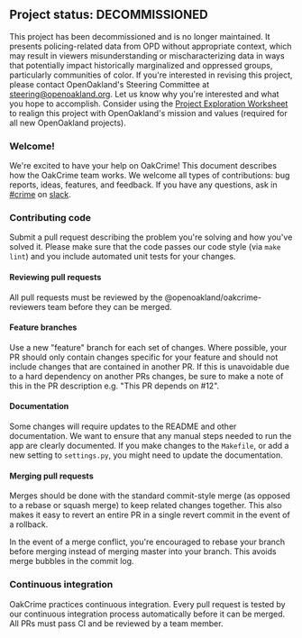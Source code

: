 ## Project status: DECOMMISSIONED

This project has been decommissioned and is no longer maintained. It presents policing-related data from OPD without appropriate context, which may result in viewers misunderstanding or mischaracterizing data in ways that potentially impact historically marginalized and oppressed groups, particularly communities of color. If you're interested in revising this project, please contact OpenOakland's Steering Committee at [steering@openoakland.org](mailto:steering@openoakland.org). Let us know why you're interested and what you hope to accomplish. Consider using the [Project Exploration Worksheet](https://docs.google.com/document/d/1k24P9JiAUEzJLPFRDjVh7aRZexax6NUhfPFLSI3R80M/edit?usp=sharing) to realign this project with OpenOakland's mission and values (required for all new OpenOakland projects).

### Welcome!

We're excited to have your help on OakCrime! This document describes how the
OakCrime team works. We welcome all types of contributions: bug reports, ideas,
features, and feedback. If you have any questions, ask in
[#crime](https://openoakland.slack.com/messages/C040ULV6C/team/U02HPRLSC/) on
[slack](http://slack.openoakland.org).


### Contributing code

Submit a pull request describing the problem you're solving and how you've
solved it. Please make sure that the code passes our code style (via `make
lint`) and you include automated unit tests for your changes.


#### Reviewing pull requests

All pull requests must be reviewed by the @openoakland/oakcrime-reviewers team
before they can be merged.


####  Feature branches

Use a new "feature" branch for each set of changes. Where possible, your PR
should only contain changes specific for your feature and should not include
changes that are contained in another PR. If this is unavoidable due to a hard
dependency on another PRs changes, be sure to make a note of this in the PR
description e.g. "This PR depends on #12".


#### Documentation

Some changes will require updates to the README and other documentation. We want
to ensure that any manual steps needed to run the app are clearly documented. If
you make changes to the `Makefile`, or add a new setting to `settings.py`, you
might need to update the documentation.


#### Merging pull requests

Merges should be done with the standard commit-style merge (as opposed to a rebase or
squash merge) to keep related changes together. This also makes it easy to
revert an entire PR in a single revert commit in the event of a rollback.

In the event of a merge conflict, you're encouraged to rebase your branch before
merging instead of merging master into your branch. This avoids merge bubbles in
the commit log.


### Continuous integration

OakCrime practices continuous integration. Every pull request is tested by our
continuous integration process automatically before it can be merged. All PRs
must pass CI and be reviewed by a team member.
